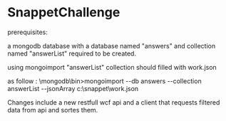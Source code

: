 # SnappetChallenge

prerequisites: 

  a mongodb database with a database named "answers" and collection named "answerList" required to be created.

  using mongoimport "answerList" collection should filled with work.json 

  as follow : \mongodb\bin>mongoimport --db answers --collection answerList --jsonArray c:\snappet\work.json


Changes include a new restfull wcf api and a client that requests filtered data from api and sortes them.


